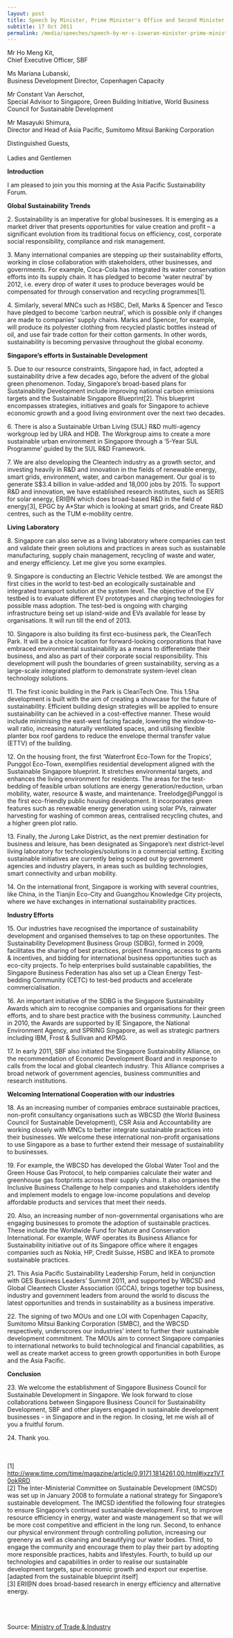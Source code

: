 ```yaml
---
layout: post
title: Speech by Minister, Prime Minister's Office and Second Minister for Home Affairs and Trade & Industry S Iswaran at the Asia Pacific Sustainability Forum at Resorts World Sentosa
subtitle: 17 Oct 2011
permalink: /media/speeches/speech-by-mr-s-iswaran-minister-prime-minister's-office-and-second-minister-for-home-affairs-and-trade-industry-at-the-asia-pacific-sustainability-forum-at-resorts
---
```


Mr Ho Meng Kit, 
<br>Chief Executive Officer, SBF

Ms Mariana Lubanski, 
<br>Business Development Director, Copenhagen Capacity

Mr Constant Van Aerschot, 
<br>Special Advisor to Singapore, Green Building Initiative, World Business Council for Sustainable Development

Mr Masayuki Shimura, 
<br>Director and Head of Asia Pacific, Sumitomo Mitsui Banking Corporation

Distinguished Guests, 
<br><br>Ladies and Gentlemen

**Introduction**

I am pleased to join you this morning at the Asia Pacific Sustainability Forum.

**Global Sustainability Trends**

2.&nbsp;Sustainability is an imperative for global businesses. It is emerging as a market driver that presents opportunities for value creation and profit – a significant evolution from its traditional focus on efficiency, cost, corporate social responsibility, compliance and risk management.

3.&nbsp;Many international companies are stepping up their sustainability efforts, working in close collaboration with stakeholders, other businesses, and governments. For example, Coca-Cola has integrated its water conservation efforts into its supply chain. It has pledged to become ‘water neutral’ by 2012, i.e. every drop of water it uses to produce beverages would be compensated for through conservation and recycling programmes[1].

4.&nbsp;Similarly, several MNCs such as HSBC, Dell, Marks & Spencer and Tesco have pledged to become ‘carbon neutral’, which is possible only if changes are made to companies’ supply chains. Marks and Spencer, for example, will produce its polyester clothing from recycled plastic bottles instead of oil, and use fair trade cotton for their cotton garments. In other words, sustainability is becoming pervasive throughout the global economy.

**Singapore’s efforts in Sustainable Development**

5.&nbsp;Due to our resource constraints, Singapore had, in fact, adopted a sustainability drive a few decades ago, before the advent of the global green phenomenon. Today, Singapore’s broad-based plans for Sustainability Development include improving national carbon emissions targets and the Sustainable Singapore Blueprint[2]. This blueprint encompasses strategies, initiatives and goals for Singapore to achieve economic growth and a good living environment over the next two decades.

6.&nbsp;There is also a Sustainable Urban Living (SUL) R&D multi-agency workgroup led by URA and HDB. The Workgroup aims to create a more sustainable urban environment in Singapore through a ‘5-Year SUL Programme’ guided by the SUL R&D Framework.

7.&nbsp;We are also developing the Cleantech industry as a growth sector, and investing heavily in R&D and innovation in the fields of renewable energy, smart grids, environment, water, and carbon management. Our goal is to generate S$3.4 billion in value-added and 18,000 jobs by 2015. To support R&D and innovation, we have established research institutes, such as SERIS for solar energy, ERI@N which does broad-based R&D in the field of energy[3], EPGC by A*Star which is looking at smart grids, and Create R&D centres, such as the TUM e-mobility centre.

**Living Laboratory**

8.&nbsp;Singapore can also serve as a living laboratory where companies can test and validate their green solutions and practices in areas such as sustainable manufacturing, supply chain management, recycling of waste and water, and energy efficiency. Let me give you some examples.

9.&nbsp;Singapore is conducting an Electric Vehicle testbed. We are amongst the first cities in the world to test-bed an ecologically sustainable and integrated transport solution at the system level. The objective of the EV testbed is to evaluate different EV prototypes and charging technologies for possible mass adoption. The test-bed is ongoing with charging infrastructure being set up island-wide and EVs available for lease by organisations. It will run till the end of 2013.

10.&nbsp;Singapore is also building its first eco-business park, the CleanTech Park. It will be a choice location for forward-looking corporations that have embraced environmental sustainability as a means to differentiate their business, and also as part of their corporate social responsibility. This development will push the boundaries of green sustainability, serving as a large-scale integrated platform to demonstrate system-level clean technology solutions.

11.&nbsp;The first iconic building in the Park is CleanTech One. This 1.5ha development is built with the aim of creating a showcase for the future of sustainability. Efficient building design strategies will be applied to ensure sustainability can be achieved in a cost-effective manner. These would include minimising the east-west facing facade, lowering the window-to-wall ratio, increasing naturally ventilated spaces, and utilising flexible planter box roof gardens to reduce the envelope thermal transfer value (ETTV) of the building.

12.&nbsp;On the housing front, the first ‘Waterfront Eco-Town for the Tropics’, Punggol Eco-Town, exemplifies residential development aligned with the Sustainable Singapore blueprint. It stretches environmental targets, and enhances the living environment for residents. The areas for the test-bedding of feasible urban solutions are energy generation/reduction, urban mobility, water, resource & waste, and maintenance. Treelodge@Punggol is the first eco-friendly public housing development. It incorporates green features such as renewable energy generation using solar PVs, rainwater harvesting for washing of common areas, centralised recycling chutes, and a higher green plot ratio.

13.&nbsp;Finally, the Jurong Lake District, as the next premier destination for business and leisure, has been designated as Singapore’s next district-level living laboratory for technologies/solutions in a commercial setting. Exciting sustainable initiatives are currently being scoped out by government agencies and industry players, in areas such as building technologies, smart connectivity and urban mobility.

14.&nbsp;On the international front, Singapore is working with several countries, like China, in the Tianjin Eco-City and Guangzhou Knowledge City projects, where we have exchanges in international sustainability practices.

**Industry Efforts**

15.&nbsp;Our industries have recognised the importance of sustainability development and organised themselves to tap on these opportunites. The Sustainability Development Business Group (SDBG), formed in 2009, facilitates the sharing of best practices, project financing, access to grants & incentives, and bidding for international business opportunities such as eco-city projects. To help enterprises build sustainable capabilities, the Singapore Business Federation has also set up a Clean Energy Test-bedding Community (CETC) to test-bed products and accelerate commercialisation.

16.&nbsp;An important initiative of the SDBG is the Singapore Sustainability Awards which aim to recognise companies and organisations for their green efforts, and to share best practice with the business community. Launched in 2010, the Awards are supported by IE Singapore, the National Environment Agency, and SPRING Singapore, as well as strategic partners including IBM, Frost & Sullivan and KPMG.

17.&nbsp;In early 2011, SBF also initiated the Singapore Sustainability Alliance, on the recommendation of Economic Development Board and in response to calls from the local and global cleantech industry. This Alliance comprises a broad network of government agencies, business communities and research institutions.

**Welcoming International Cooperation with our industries**

18.&nbsp;As an increasing number of companies embrace sustainable practices, non-profit consultancy organisations such as WBCSD (the World Business Council for Sustainable Development), CSR Asia and Accountability are working closely with MNCs to better integrate sustainable practices into their businesses. We welcome these international non-profit organisations to use Singapore as a base to further extend their message of sustainability to businesses.

19.&nbsp;For example, the WBCSD has developed the Global Water Tool and the Green House Gas Protocol, to help companies calculate their water and greenhouse gas footprints across their supply chains. It also organises the Inclusive Business Challenge to help companies and stakeholders identify and implement models to engage low-income populations and develop affordable products and services that meet their needs.

20.&nbsp;Also, an increasing number of non-governmental organisations who are engaging businesses to promote the adoption of sustainable practices. These include the Worldwide Fund for Nature and Conservation International. For example, WWF operates its Business Alliance for Sustainability initiative out of its Singapore office where it engages companies such as Nokia, HP, Credit Suisse, HSBC and IKEA to promote sustainable practices.

21.&nbsp;This Asia Pacific Sustainability Leadership Forum, held in conjunction with GES Business Leaders’ Summit 2011, and supported by WBCSD and Global Cleantech Cluster Association (GCCA), brings together top business, industry and government leaders from around the world to discuss the latest opportunities and trends in sustainability as a business imperative.

22.&nbsp;The signing of two MOUs and one LOI with Copenhagen Capacity, Sumitomo Mitsui Banking Corporation (SMBC), and the WBCSD respectively, underscores our industries’ intent to further their sustainable development commitment. The MOUs aim to connect Singapore companies to international networks to build technological and financial capabilities, as well as create market access to green growth opportunities in both Europe and the Asia Pacific.

**Conclusion**

23.&nbsp;We welcome the establishment of Singapore Business Council for Sustainable Development in Singapore. We look forward to close collaborations between Singapore Business Council for Sustainability Development, SBF and other players engaged in sustainable development businesses - in Singapore and in the region. In closing, let me wish all of you a fruitful forum.

24.&nbsp;Thank you.  
<br><br>



[1] http://www.time.com/time/magazine/article/0,9171,1814261,00.html#ixzz1VT0okRRD  
[2] The Inter-Ministerial Committee on Sustainable Development (IMCSD) was set up in January 2008 to formulate a national strategy for Singapore’s sustainable development. The IMCSD identified the following four strategies to ensure Singapore’s continued sustainable development. First, to improve resource efficiency in energy, water and waste management so that we will be more cost competitive and efficient in the long run. Second, to enhance our physical environment through controlling pollution, increasing our greenery as well as cleaning and beautifying our water bodies. Third, to engage the community and encourage them to play their part by adopting more responsible practices, habits and lifestyles. Fourth, to build up our technologies and capabilities in order to realise our sustainable development targets, spur economic growth and export our expertise. [adapted from the sustainable blueprint itself]  
[3] ERI@N does broad-based research in energy efficiency and alternative energy.  
<br><br><br>



Source: [<a href="https://www.mti.gov.sg/" target="_blank">Ministry of Trade & Industry</a>](https://www.mti.gov.sg/)
